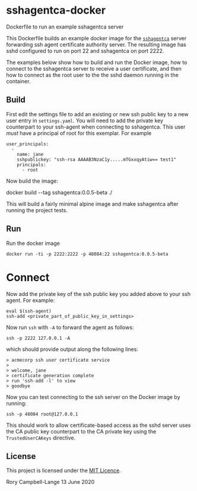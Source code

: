 # sshagentca-docker

Dockerfile to run an example sshagentca server

This Dockerfile builds an example docker image for the
[`sshagentca`](https://github.com/rorycl/sshagentca) server forwarding
ssh agent certificate authority server. The resulting image has sshd
configured to run on port 22 and sshagentca on port 2222.

The examples below show how to build and run the Docker image, how to
connect to the sshagentca server to receive a user certificate, and then
how to connect as the root user to the the sshd daemon running in the
container.

## Build 

First edit the settings file to add an existing or new ssh public key to
a new user entry in `settings.yaml`. You will need to add the private
key counterpart to your ssh-agent when connecting to sshagentca. This
user *must* have a principal of root for this exemplar. For example

    user_principals:
      -
        name: jane
        sshpublickey: "ssh-rsa AAAAB3NzaC1y.....mTGxxqyAtiw== test1"
        principals:
          - root

Now build the image:

  docker build --tag sshagentca:0.0.5-beta ./

This will build a fairly minimal alpine image and make sshagentca after
running the project tests.

## Run

Run the docker image

    docker run -ti -p 2222:2222 -p 48084:22 sshagentca:0.0.5-beta

# Connect

Now add the private key of the ssh public key you added above to your
ssh agent. For example:

    eval $(ssh-agent)
    ssh-add <private_part_of_public_key_in_settings>

Now run `ssh` with `-A` to forward the agent as follows:

    ssh -p 2222 127.0.0.1 -A

which should provide output along the following lines:

    > acmecorp ssh user certificate service
    > 
    > welcome, jane
    > certificate generation complete
    > run 'ssh-add -l' to view
    > goodbye

Now you can test connecting to the ssh server on the Docker image by
running:

    ssh -p 48084 root@127.0.0.1

This should work to allow certificate-based access as the sshd server
uses the CA public key counterpart to the CA private key using the 
`TrustedUserCAKeys` directive.


## License

This project is licensed under the [MIT Licence](LICENCE).

Rory Campbell-Lange 13 June 2020

